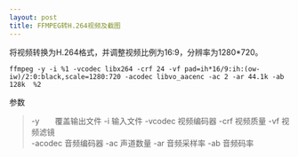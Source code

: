 ```yaml
---
layout: post
title: FFMPEG转H.264视频及截图
---
```


将视频转换为H.264格式，并调整视频比例为16:9，分辨率为1280*720。

```
ffmpeg -y -i %1 -vcodec libx264 -crf 24 -vf pad=ih*16/9:ih:(ow-iw)/2:0:black,scale=1280:720 -acodec libvo_aacenc -ac 2 -ar 44.1k -ab 128k  %2
```

参数
> -y&emsp;&emsp;覆盖输出文件
> -i        输入文件
> -vcodec   视频编码器
> -crf      视频质量
> -vf       视频滤镜    
> -acodec   音频编码器
> -ac       声道数量
> -ar       音频采样率
> -ab       音频码率